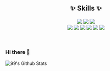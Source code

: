 ## <p align="center">✨ Skills ✨</p>
<div align="center">
<a href="https://github.com/haesa"><img src="https://img.shields.io/badge/HTML5-E34F26?style=flat-square&logo=HTML5&logoColor=white"/></a>
<a href="https://github.com/haesa"><img src="https://img.shields.io/badge/CSS3-1572B6?style=flat-square&logo=CSS3&logoColor=white"/></a>
<a href="https://github.com/haesa"><img src="https://img.shields.io/badge/JavaScript-F7DF1E?style=flat-square&logo=JavaScript&logoColor=black"/></a>
<br/>
<a href="https://github.com/haesa"><img src="https://img.shields.io/badge/React-61DAFB?style=flat-square&logo=React&logoColor=black"/></a>
<a href="https://github.com/haesa"><img src="https://img.shields.io/badge/Postman-FF6C37?style=flat-square&logo=Postman&logoColor=white"/></a>
<a href="https://github.com/haesa"><img src="https://img.shields.io/badge/PostCSS-DD3A0A?style=flat-square&logo=PostCSS&logoColor=white"/></a>
<a href="https://github.com/haesa"><img src="https://img.shields.io/badge/GitHub-181717?style=flat-square&logo=GitHub&logoColor=white"/></a>
<a href="https://github.com/haesa"><img src="https://img.shields.io/badge/Git-F05032?style=flat-square&logo=Git&logoColor=white"/></a>
<a href="https://github.com/haesa"><img src="https://img.shields.io/badge/Firebase-FFCA28?style=flat-square&logo=Firebase&logoColor=black"/></a>
</div>
<br/><br/>

### Hi there 👋

<!--
**haesa/haesa** is a ✨ _special_ ✨ repository because its `README.md` (this file) appears on your GitHub profile.

Here are some ideas to get you started:

- 🔭 I’m currently working on ...
- 🌱 I’m currently learning ...
- 👯 I’m looking to collaborate on ...
- 🤔 I’m looking for help with ...
- 💬 Ask me about ...
- 📫 How to reach me: ...
- 😄 Pronouns: ...
- ⚡ Fun fact: ...
-->

![99's Github Stats](https://github-readme-stats.vercel.app/api?username=haesa&bg_color=b993d6,C779D0,8ca6db&title_color=fff&text_color=fff&show_icons=true&icon_color=ffffff)
